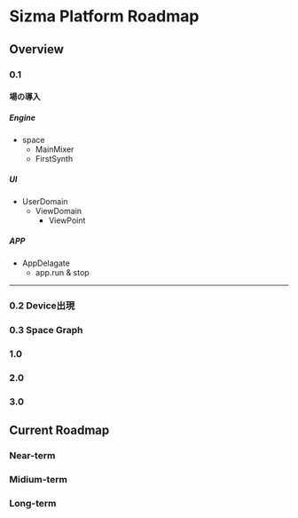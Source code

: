 # Sizma Platform Roadmap

## Overview

### 0.1
#### 場の導入
##### Engine
- space
    - MainMixer
    - FirstSynth

##### UI
- UserDomain
    - ViewDomain
        - ViewPoint

##### APP
- AppDelagate
    - app.run & stop


---
### 0.2 Device出現
### 0.3 Space Graph

### 1.0
### 2.0
### 3.0

## Current Roadmap

### Near-term
### Midium-term
### Long-term
